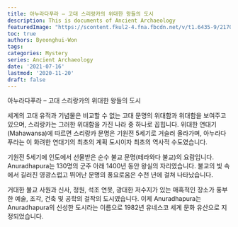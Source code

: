 ```yaml
---
title: 아누라다푸라 – 고대 스리랑카의 위대한 왕들의 도시
description: This is documents of Ancient Archaeology 
featuredImage: "https://scontent.fkul2-4.fna.fbcdn.net/v/t1.6435-9/217024561_336076691306862_9209150599051615133_n.jpg?_nc_cat=105&ccb=1-3&_nc_sid=825194&_nc_ohc=da-XL3qm-98AX8nwq0V&tn=pATFa7DhavBT8WV9&_nc_ht=scontent.fkul2-4.fna&oh=e72a638b3937a2356037b6f0b99c3d16&oe=60F79604"
toc: true
authors: Byeonghui-Won
tags:
categories: Mystery
series: Ancient Archaeology 
date: '2021-07-16'
lastmod: '2020-11-20'
draft: false
---
```


아누라다푸라 – 고대 스리랑카의 위대한 왕들의 도시

세계의 고대 유적과 기념물은 비교할 수 없는 고대 문명의 위대함과 위대함을 보여주고 있으며, 스리랑카는 그러한 위대함을 가진 나라 중 하나로 꼽힙니다. 위대한 연대기(Mahawansa)에 따르면 스리랑카 문명은 기원전 5세기로 거슬러 올라가며, 아누라다푸라는 이 화려한 연대기의 최초의 계획 도시이자 최초의 역사적 수도였습니다.

기원전 5세기에 인도에서 선물받은 순수 불교 문명(테라와다 불교)의 요람입니다. Anuradhapura는 130명의 군주 아래 1400년 동안 왕실의 자리였습니다. 불교의 빛 속에서 길러진 영광스럽고 뛰어난 문명의 풍요로움은 수천 년에 걸쳐 나타났습니다. 

거대한 불교 사원과 신사, 정원, 석조 연못, 광대한 저수지가 있는 매혹적인 장소가 풍부한 예술, 조각, 건축 및 공학의 걸작의 도시였습니다. 이제 Anuradhapura는 Anuradhapura의 신성한 도시라는 이름으로 1982년 유네스코 세계 문화 유산으로 지정되었습니다.
